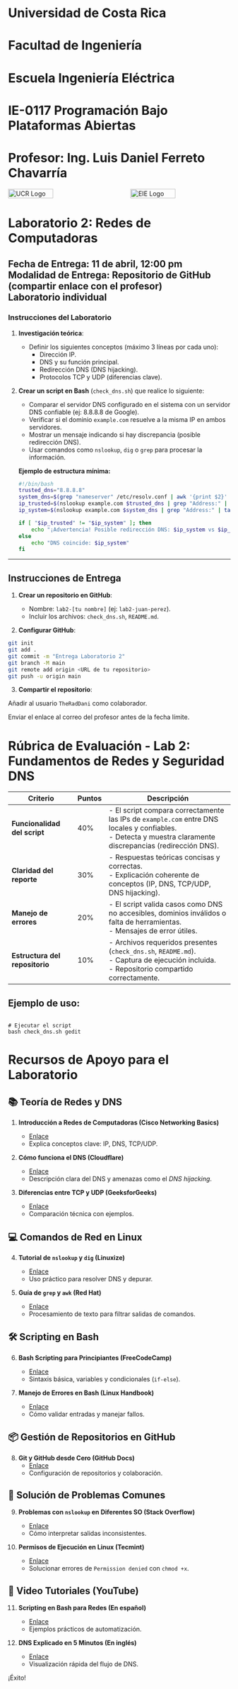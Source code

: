 # Universidad de Costa Rica
# Facultad de Ingeniería
# Escuela Ingeniería Eléctrica
# IE-0117 Programación Bajo Plataformas Abiertas

# Profesor: Ing. Luis Daniel Ferreto Chavarría

<div style="display: flex; justify-content: space-between; align-items: center;">
  <img src="../images/ucr.png" alt="UCR Logo" style="width: 45%;"/>
  <img src="../images/eie.png" alt="EIE Logo" style="width: 45%;"/>
</div>

# Laboratorio 2: Redes de Computadoras
**Fecha de Entrega:** 11 de abril, 12:00 pm  
**Modalidad de Entrega:** Repositorio de GitHub (compartir enlace con el profesor)  
**Laboratorio individual**  
---

### Instrucciones del Laboratorio  

1. **Investigación teórica**:  
   - Definir los siguientes conceptos (máximo 3 líneas por cada uno):  
     - Dirección IP.  
     - DNS y su función principal.  
     - Redirección DNS (DNS hijacking).  
     - Protocolos TCP y UDP (diferencias clave).  

2. **Crear un script en Bash** (`check_dns.sh`) que realice lo siguiente:  
   - Comparar el servidor DNS configurado en el sistema con un servidor DNS confiable (ej: 8.8.8.8 de Google).  
   - Verificar si el dominio `example.com` resuelve a la misma IP en ambos servidores.  
   - Mostrar un mensaje indicando si hay discrepancia (posible redirección DNS).  
   - Usar comandos como `nslookup`, `dig` o `grep` para procesar la información.  

   **Ejemplo de estructura mínima:**  
   ```bash  
   #!/bin/bash  
   trusted_dns="8.8.8.8"  
   system_dns=$(grep "nameserver" /etc/resolv.conf | awk '{print $2}' | head -n 1)  
   ip_trusted=$(nslookup example.com $trusted_dns | grep "Address:" | tail -n 1 | awk '{print $2}')  
   ip_system=$(nslookup example.com $system_dns | grep "Address:" | tail -n 1 | awk '{print $2}')  

   if [ "$ip_trusted" != "$ip_system" ]; then  
       echo "¡Advertencia! Posible redirección DNS: $ip_system vs $ip_trusted"  
   else  
       echo "DNS coincide: $ip_system"  
   fi  
---

## Instrucciones de Entrega  

1. **Crear un repositorio en GitHub**:  
   - Nombre: `lab2-[tu nombre]` (ej: `lab2-juan-perez`).  
   - Incluir los archivos: `check_dns.sh`, `README.md`.  

2. **Configurar GitHub**:  
```bash
git init
git add .
git commit -m "Entrega Laboratorio 2"
git branch -M main
git remote add origin <URL de tu repositorio>
git push -u origin main
```

3. **Compartir el repositorio**:

Añadir al usuario `TheRadDani` como colaborador.

Enviar el enlace al correo del profesor antes de la fecha límite.

# Rúbrica de Evaluación - Lab 2: Fundamentos de Redes y Seguridad DNS  

| **Criterio**           | **Puntos** | **Descripción**                                                                 |
|-------------------------|------------|---------------------------------------------------------------------------------|
| **Funcionalidad del script** | 40%      | - El script compara correctamente las IPs de `example.com` entre DNS locales y confiables.<br>- Detecta y muestra claramente discrepancias (redirección DNS). |
| **Claridad del reporte** | 30%       | - Respuestas teóricas concisas y correctas.<br>- Explicación coherente de conceptos (IP, DNS, TCP/UDP, DNS hijacking). |
| **Manejo de errores**    | 20%       | - El script valida casos como DNS no accesibles, dominios inválidos o falta de herramientas.<br>- Mensajes de error útiles. |
| **Estructura del repositorio** | 10%    | - Archivos requeridos presentes (`check_dns.sh`, `README.md`).<br>- Captura de ejecución incluida.<br>- Repositorio compartido correctamente. |

## Ejemplo de uso:
```

# Ejecutar el script
bash check_dns.sh gedit

```


# Recursos de Apoyo para el Laboratorio  

## 📚 Teoría de Redes y DNS  
1. **Introducción a Redes de Computadoras (Cisco Networking Basics)**  
   - [Enlace](https://www.cisco.com/c/en/us/solutions/small-business/resource-center/networking/networking-basics.html)  
   - Explica conceptos clave: IP, DNS, TCP/UDP.  

2. **Cómo funciona el DNS (Cloudflare)**  
   - [Enlace](https://www.cloudflare.com/es-es/learning/dns/what-is-dns/)  
   - Descripción clara del DNS y amenazas como el *DNS hijacking*.  

3. **Diferencias entre TCP y UDP (GeeksforGeeks)**  
   - [Enlace](https://www.geeksforgeeks.org/differences-between-tcp-and-udp/)  
   - Comparación técnica con ejemplos.  

## 💻 Comandos de Red en Linux  
4. **Tutorial de `nslookup` y `dig` (Linuxize)**  
   - [Enlace](https://linuxize.com/post/how-to-use-the-nslookup-command/)  
   - Uso práctico para resolver DNS y depurar.  

5. **Guía de `grep` y `awk` (Red Hat)**  
   - [Enlace](https://www.redhat.com/sysadmin/awk-grep-sed-oh-my)  
   - Procesamiento de texto para filtrar salidas de comandos.  

## 🛠 Scripting en Bash  
6. **Bash Scripting para Principiantes (FreeCodeCamp)**  
   - [Enlace](https://www.freecodecamp.org/news/bash-scripting-tutorial-linux-shell-script-and-command-line-for-beginners/)  
   - Sintaxis básica, variables y condicionales (`if-else`).  

7. **Manejo de Errores en Bash (Linux Handbook)**  
   - [Enlace](https://linuxhandbook.com/bash-error-handling/)  
   - Cómo validar entradas y manejar fallos.  

## 📦 Gestión de Repositorios en GitHub  
8. **Git y GitHub desde Cero (GitHub Docs)**  
   - [Enlace](https://docs.github.com/es/get-started/quickstart/hello-world)  
   - Configuración de repositorios y colaboración.  

## 🚨 Solución de Problemas Comunes  
9. **Problemas con `nslookup` en Diferentes SO (Stack Overflow)**  
   - [Enlace](https://stackoverflow.com/questions/3872339/nslookup-returns-wrong-ip-address)  
   - Cómo interpretar salidas inconsistentes.  

10. **Permisos de Ejecución en Linux (Tecmint)**  
    - [Enlace](https://www.tecmint.com/chmod-modify-file-directory-permissions/)  
    - Solucionar errores de `Permission denied` con `chmod +x`.  

## 🎥 Video Tutoriales (YouTube)  
11. **Scripting en Bash para Redes (En español)**  
    - [Enlace](https://www.youtube.com/watch?v=uI-xHPk4tO0)  
    - Ejemplos prácticos de automatización.  

12. **DNS Explicado en 5 Minutos (En inglés)**  
    - [Enlace](https://www.youtube.com/watch?v=mpQZVYPuDGU)  
    - Visualización rápida del flujo de DNS.  

¡Éxito!